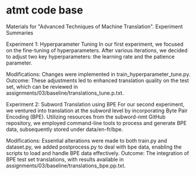 # atmt code base
Materials for "Advanced Techniques of Machine Translation".
Experiment Summaries

Experiment 1: Hyperparameter Tuning
In our first experiment, we focused on the fine-tuning of hyperparameters. After various iterations, we decided to adjust two key hyperparameters: the learning rate and the patience parameter.

Modifications: Changes were implemented in train_hyperparameter_tune.py.
Outcome: These adjustments led to enhanced translation quality on the test set, which can be reviewed in assignments/03/baseline/translations_tune.p.txt.

Experiment 2: Subword Translation using BPE
For our second experiment, we ventured into translation at the subword level by incorporating Byte Pair Encoding (BPE). Utilizing resources from the subword-nmt GitHub repository, we employed command-line tools to process and generate BPE data, subsequently stored under data/en-fr/bpe.

Modifications: Essential alterations were made to both train.py and dataset.py, we added postprocess.py to deal with bpe data, enabling the scripts to load and handle BPE data effectively.
Outcome: The integration of BPE test set translations, with results available in assignments/03/baseline/translations_bpe.pp.txt.
